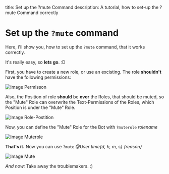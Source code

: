 title: Set up the ?mute Command
description: A tutorial, how to set-up the ?mute Command correctly

# Set up the `?mute` command

Here, i'll show you, how to set up the `?mute` command, that it works correctly.

It's really easy, so **lets go**. :D

First, you have to create a new role, or use an excisting.
The role **shouldn't** have the following permissions:

![Image Permisson](https://i.imgur.com/Nr0TfQk.png)

Also, the Position of role **should** be **over** the Roles, that should be muted, so the "Mute" Role can overwrite the Text-Permissions of the Roles, which Position is under the "Mute" Role.

![Image Role-Postition](https://i.imgur.com/yBvWJ5N.png)

Now, you can define the "Mute" Role for the Bot with `?muterole` *rolename*

![Image Muterole](https://i.imgur.com/dJ0wFZS.png)

**That's it.** Now you can use `?mute` *@User time{d, h, m, s} {reason}*

![Image Mute](https://i.imgur.com/mHJdqrR.png)

*And now:* Take away the troublemakers. :)
